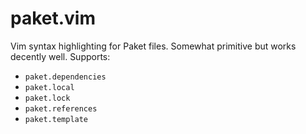 # paket.vim

Vim syntax highlighting for Paket files. Somewhat primitive but works decently
well. Supports:

* `paket.dependencies`
* `paket.local`
* `paket.lock`
* `paket.references`
* `paket.template`

